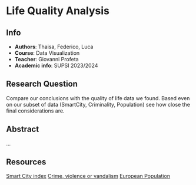 # Life Quality Analysis

## Info
- **Authors**: Thaisa, Federico, Luca
- **Course**: Data Visualization
- **Teacher**: Giovanni Profeta
- **Academic info**: SUPSI 2023/2024


## Research Question
Compare our conclusions with the quality of life data we found. Based even on our subset of data (SmartCity, Criminality, Population) see how close the final considerations are.

## Abstract
...

## Resources
[Smart City index](https://www.kaggle.com/datasets/magdamonteiro/smart-cities-index-datasets/)
[Crime, violence or vandalism](https://ec.europa.eu/eurostat/databrowser/view/ilc_mddw06/default/table?lang=en)
[European Population](https://ec.europa.eu/eurostat/databrowser/view/tps00001/default/table?lang=en)
